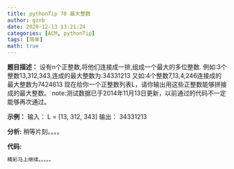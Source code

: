 ```yaml
---
title: pythonTip 70 最大整数
author: gznb
date: 2020-12-13 13:21:24
categories: [ACM, pythonTip]
tags: [简单]
math: true
---
```


**题目描述：**
设有n个正整数,将他们连接成一排,组成一个最大的多位整数.
例如:3个整数13,312,343,连成的最大整数为:34331213
又如:4个整数7,13,4,246连接成的最大整数为7424613
现在给你一个正整数列表L，请你输出用这些正整数能够拼接成的最大整数。
note:测试数据已于2014年11月13日更新，以前通过的代码不一定能够再次通过。

**示例：**
输入：
L = [13, 312, 343]
输出：
34331213


**分析:**
稍等片刻。。。。

**代码:**
```python
精彩马上继续。。。。。
```
